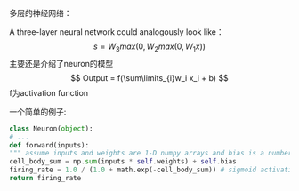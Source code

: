 多层的神经网络：

A three-layer neural network could analogously look like：
$$
s = W_3 max(0, W_2 max(0,W_1x))
$$
主要还是介绍了neuron的模型
$$
Output = f(\sum\limits_{i}w_i x_i + b)
$$
f为activation function

一个简单的例子:

```python
class Neuron(object):
# ...
def forward(inputs):
""" assume inputs and weights are 1-D numpy arrays and bias is a number """
cell_body_sum = np.sum(inputs * self.weights) + self.bias
firing_rate = 1.0 / (1.0 + math.exp(-cell_body_sum)) # sigmoid activation function
return firing_rate
```

